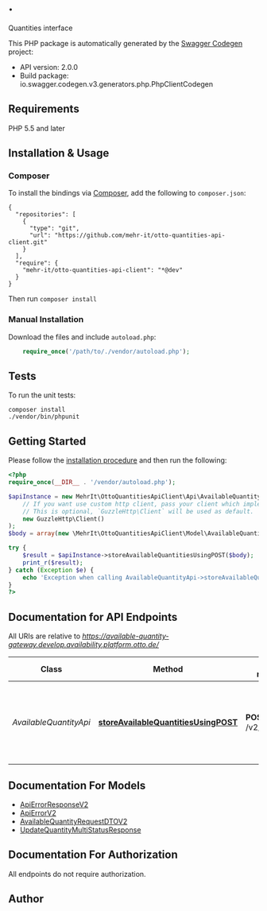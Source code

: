 # .
Quantities interface

This PHP package is automatically generated by the [Swagger Codegen](https://github.com/swagger-api/swagger-codegen) project:

- API version: 2.0.0
- Build package: io.swagger.codegen.v3.generators.php.PhpClientCodegen

## Requirements

PHP 5.5 and later

## Installation & Usage
### Composer

To install the bindings via [Composer](http://getcomposer.org/), add the following to `composer.json`:

```
{
  "repositories": [
    {
      "type": "git",
      "url": "https://github.com/mehr-it/otto-quantities-api-client.git"
    }
  ],
  "require": {
    "mehr-it/otto-quantities-api-client": "*@dev"
  }
}
```

Then run `composer install`

### Manual Installation

Download the files and include `autoload.php`:

```php
    require_once('/path/to/./vendor/autoload.php');
```

## Tests

To run the unit tests:

```
composer install
./vendor/bin/phpunit
```

## Getting Started

Please follow the [installation procedure](#installation--usage) and then run the following:

```php
<?php
require_once(__DIR__ . '/vendor/autoload.php');

$apiInstance = new MehrIt\OttoQuantitiesApiClient\Api\AvailableQuantityApi(
    // If you want use custom http client, pass your client which implements `GuzzleHttp\ClientInterface`.
    // This is optional, `GuzzleHttp\Client` will be used as default.
    new GuzzleHttp\Client()
);
$body = array(new \MehrIt\OttoQuantitiesApiClient\Model\AvailableQuantityRequestDTOV2()); // \MehrIt\OttoQuantitiesApiClient\Model\AvailableQuantityRequestDTOV2[] | availableQuantityRequestDTO

try {
    $result = $apiInstance->storeAvailableQuantitiesUsingPOST($body);
    print_r($result);
} catch (Exception $e) {
    echo 'Exception when calling AvailableQuantityApi->storeAvailableQuantitiesUsingPOST: ', $e->getMessage(), PHP_EOL;
}
?>
```

## Documentation for API Endpoints

All URIs are relative to *https://available-quantity-gateway.develop.availability.platform.otto.de/*

Class | Method | HTTP request | Description
------------ | ------------- | ------------- | -------------
*AvailableQuantityApi* | [**storeAvailableQuantitiesUsingPOST**](docs/Api/AvailableQuantityApi.md#storeavailablequantitiesusingpost) | **POST** /v2/quantities | Update the available quantity for a specific SKU (up to 200 SKUs per request)

## Documentation For Models

 - [ApiErrorResponseV2](docs/Model/ApiErrorResponseV2.md)
 - [ApiErrorV2](docs/Model/ApiErrorV2.md)
 - [AvailableQuantityRequestDTOV2](docs/Model/AvailableQuantityRequestDTOV2.md)
 - [UpdateQuantityMultiStatusResponse](docs/Model/UpdateQuantityMultiStatusResponse.md)

## Documentation For Authorization

 All endpoints do not require authorization.


## Author



